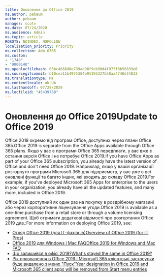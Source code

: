 ```yaml
---
title: Оновлення до Office 2019
ms.author: pebaum
author: pebaum
manager: scotv
ms.date: 07/24/2020
ms.audience: Admin
ms.topic: article
ROBOTS: NOINDEX, NOFOLLOW
localization_priority: Priority
ms.collection: Adm_O365
ms.custom:
- "1746"
- "9000140"
ms.openlocfilehash: 03bc4668d6e789ad98f9eb90d4f07ff8b58839e0
ms.sourcegitcommit: b10cea11b4975354b91193327b58aa4740d34833
ms.translationtype: MT
ms.contentlocale: uk-UA
ms.lasthandoff: 07/28/2020
ms.locfileid: "45439750"
---
```

# <a name="update-to-office-2019"></a><span data-ttu-id="8e056-102">Оновлення до Office 2019</span><span class="sxs-lookup"><span data-stu-id="8e056-102">Update to Office 2019</span></span>

<span data-ttu-id="8e056-103">Office 2019 окремо від програм Office, доступних через плани Office 365.</span><span class="sxs-lookup"><span data-stu-id="8e056-103">Office 2019 is separate from the Office Apps available through Office 365 plans.</span></span> <span data-ttu-id="8e056-104">Якщо у вас є програми Office 365 передплати, у вас вже є остання версія Office і не потребує Office 2019.</span><span class="sxs-lookup"><span data-stu-id="8e056-104">If you have Office Apps as part of your Office 365 subscription, you already have the latest version of Office and don't need Office 2019.</span></span> <span data-ttu-id="8e056-105">Наприклад, якщо у вашій організації розгорнуто програми Microsoft 365 для підприємств, у вас уже є всі оновлені функції та багато інших, які входять до складу Office 2019.</span><span class="sxs-lookup"><span data-stu-id="8e056-105">For example, if you've deployed Microsoft 365 Apps for enterprise to the users in your organization, you already have all the updated features, and many more, included in Office 2019.</span></span>

<span data-ttu-id="8e056-106">Office 2019 доступний як один раз на покупку в роздрібному магазині або через корпоративне ліцензування угоди.</span><span class="sxs-lookup"><span data-stu-id="8e056-106">Office 2019 is available as a one-time purchase from a retail store or through a volume licensing agreement.</span></span> <span data-ttu-id="8e056-107">Щоб отримати додаткові відомості про розгортання Office 2019 див.:</span><span class="sxs-lookup"><span data-stu-id="8e056-107">For more information on deploying Office 2019, see:</span></span>  

- [<span data-ttu-id="8e056-108">Огляд Office 2019 (для ІТ-фахівців)</span><span class="sxs-lookup"><span data-stu-id="8e056-108">Overview of Office 2019 (for IT Pros)</span></span>](https://docs.microsoft.com/deployoffice/office2019/overview)  
- [<span data-ttu-id="8e056-109">Office 2019 для Windows і Mac FAQ</span><span class="sxs-lookup"><span data-stu-id="8e056-109">Office 2019 for Windows and Mac FAQ</span></span>](https://support.microsoft.com/help/4133312)  
- [<span data-ttu-id="8e056-110">Що залишився в офісі 2019?</span><span class="sxs-lookup"><span data-stu-id="8e056-110">What's stayed the same in Office 2019?</span></span>](https://docs.microsoft.com/deployoffice/office2019/overview#whats-stayed-the-same-in-office-2019)  
- [<span data-ttu-id="8e056-111">Рік призначення в Office 2016 і Microsoft 365 клієнтські застосунки буде видалено з меню "Пуск"</span><span class="sxs-lookup"><span data-stu-id="8e056-111">Year designation in Office 2016 and Microsoft 365 client apps will be removed from Start menu entries</span></span>](https://support.office.com/article/8fe5e052-76d2-49de-af30-2e84ed3da907?wt.mc_id=Alchemy_ClientDIA)